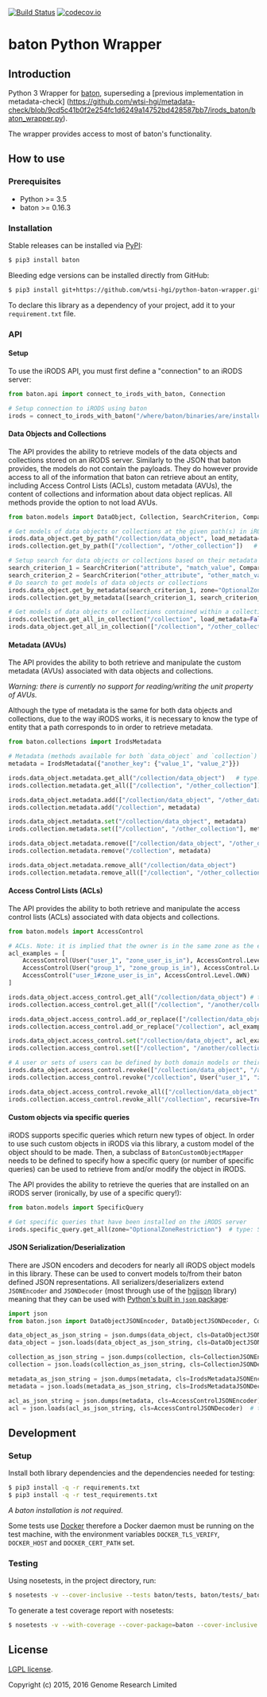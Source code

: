 [![Build Status](https://travis-ci.org/wtsi-hgi/python-common.svg)](https://travis-ci.org/wtsi-hgi/python-baton-wrapper)
[![codecov.io](https://codecov.io/gh/wtsi-hgi/python-baton-wrapper/graph/badge.svg)](https://codecov.io/github/wtsi-hgi/python-baton-wrapper)
# baton Python Wrapper


## Introduction
Python 3 Wrapper for [baton](https://github.com/wtsi-npg/baton), superseding a [previous implementation in 
metadata-check]
(https://github.com/wtsi-hgi/metadata-check/blob/9cd5c41b0f2e254fc1d6249a14752bd428587bb7/irods_baton/baton_wrapper.py).

The wrapper provides access to most of baton's functionality.


## How to use
### Prerequisites
- Python >= 3.5
- baton >= 0.16.3

### Installation
Stable releases can be installed via [PyPI](https://pypi.python.org/pypi?name=baton&:action=display):
```bash
$ pip3 install baton
```

Bleeding edge versions can be installed directly from GitHub:
```bash
$ pip3 install git+https://github.com/wtsi-hgi/python-baton-wrapper.git@<commit_id_or_branch_or_tag>#egg=baton
```

To declare this library as a dependency of your project, add it to your `requirement.txt` file.


### API
#### Setup
To use the iRODS API, you must first define a "connection" to an iRODS server:
```python
from baton.api import connect_to_irods_with_baton, Connection

# Setup connection to iRODS using baton
irods = connect_to_irods_with_baton("/where/baton/binaries/are/installed/", skip_baton_binaries_validation=False) # type: Connection
```

#### Data Objects and Collections
The API provides the ability to retrieve models of the data objects and collections stored on an iRODS server. Similarly 
to the JSON that baton provides, the models do not contain the payloads. They do however provide access to all of the 
information that baton can retrieve about an entity, including Access Control Lists (ACLs), custom metadata (AVUs),
the content of collections and information about data object replicas. All methods provide the option to not load AVUs.
```python
from baton.models import DataObject, Collection, SearchCriterion, ComparisonOperator

# Get models of data objects or collections at the given path(s) in iRODS
irods.data_object.get_by_path("/collection/data_object", load_metadata=False)    # type: DataObject:
irods.collection.get_by_path(["/collection", "/other_collection"])   # type: Sequence[Collection]:

# Setup search for data objects or collections based on their metadata
search_criterion_1 = SearchCriterion("attribute", "match_value", ComparisonOperator.EQUALS)
search_criterion_2 = SearchCriterion("other_attribute", "other_match_value", ComparisonOperator.LESS_THAN)
# Do search to get models of data objects or collections
irods.data_object.get_by_metadata(search_criterion_1, zone="OptionalZoneRestriction")   # type: Sequence[DataObject]
irods.collection.get_by_metadata([search_criterion_1, search_criterion_2], load_metadata=False)   # type: Sequence[Collection]

# Get models of data objects or collections contained within a collection(s)
irods.collection.get_all_in_collection("/collection", load_metadata=False)    # type: Sequence[Collection]
irods.data_object.get_all_in_collection(["/collection", "/other_collection"])   # type: Sequence[DataObject]
```

#### Metadata (AVUs)
The API provides the ability to both retrieve and manipulate the custom metadata (AVUs) associated with data objects and
collections.

*Warning: there is currently no support for reading/writing the unit property of AVUs.*

Although the type of metadata is the same for both data objects and collections, due to the way iRODS works, it is 
necessary to know the type of entity that a path corresponds to in order to retrieve metadata. 
```python
from baton.collections import IrodsMetadata

# Metadata (methods available for both `data_object` and `collection`)
metadata = IrodsMetadata({"another_key": {"value_1", "value_2"}})

irods.data_object.metadata.get_all("/collection/data_object")   # type: IrodsMetadata
irods.collection.metadata.get_all(["/collection", "/other_collection"])   # type: Sequence[IrodsMetadata]

irods.data_object.metadata.add(["/collection/data_object", "/other_data_object"], metadata)
irods.collection.metadata.add("/collection", metadata)

irods.data_object.metadata.set("/collection/data_object", metadata)
irods.collection.metadata.set(["/collection", "/other_collection"], metadata)

irods.data_object.metadata.remove(["/collection/data_object", "/other_data_object"], metadata)
irods.collection.metadata.remove("/collection", metadata)

irods.data_object.metadata.remove_all("/collection/data_object")
irods.collection.metadata.remove_all(["/collection", "/other_collection"])
```

#### Access Control Lists (ACLs)
The API provides the ability to both retrieve and manipulate the access control lists (ACLs) associated with data 
objects and collections.
```python
from baton.models import AccessControl

# ACLs. Note: it is implied that the owner is in the same zone as the entity to which the access control is applied
acl_examples = [
    AccessControl(User("user_1", "zone_user_is_in"), AccessControl.Level.READ),
    AccessControl(User("group_1", "zone_group_is_in"), AccessControl.Level.WRITE),
    AccessControl("user_1#zone_user_is_in", AccessControl.Level.OWN)
]

irods.data_object.access_control.get_all("/collection/data_object") # type: Set[AccessControl]
irods.collection.access_control.get_all(["/collection", "/another/collection"])  # type: List[Set[AccessControl]]

irods.data_object.access_control.add_or_replace(["/collection/data_object", "/another/data_object"], acl_examples[0])
irods.collection.access_control.add_or_replace("/collection", acl_examples, recursive=True)

irods.data_object.access_control.set("/collection/data_object", acl_examples[1])
irods.collection.access_control.set(["/collection", "/another/collection"], acl_examples[0], recursive=False)

# A user or sets of users can be defined by both domain models or their string representations
irods.data_object.access_control.revoke(["/collection/data_object", "/another/data_object"], ["user_1#zone_user_is_in", "user_2#zone_user_is_in"])
irods.collection.access_control.revoke("/collection", User("user_1", "zone_user_is_in"), recursive=True)

irods.data_object.access_control.revoke_all(["/collection/data_object", "/another/data_object"])
irods.collection.access_control.revoke_all("/collection", recursive=True)
```

#### Custom objects via specific queries
iRODS supports specific queries which return new types of object. In order to use such custom objects in iRODS via this
library, a custom model of the object should to be made. Then, a subclass of `BatonCustomObjectMapper` needs to be 
defined to specify how a specific query (or number of specific queries) can be used to retrieve from and/or modify the
object in iRODS.

The API provides the ability to retrieve the queries that are installed on an iRODS server (ironically, by use of a 
specific query!):
```python
from baton.models import SpecificQuery

# Get specific queries that have been installed on the iRODS server
irods.specific_query.get_all(zone="OptionalZoneRestriction")  # type: Sequence[SpecificQuery]
```

#### JSON Serialization/Deserialization
There are JSON encoders and decoders for nearly all iRODS object models in this library. These can be used to convert 
models to/from their baton defined JSON representations. All serializers/deserializers extend `JSONEncoder` and
`JSONDecoder` (most through use of the [hgijson](https://github.com/wtsi-hgi/python-json/) library) meaning that they 
can be used with [Python's built in `json` package](https://docs.python.org/3/library/json.html):
```python
import json
from baton.json import DataObjectJSONEncoder, DataObjectJSONDecoder, CollectionJSONEncoder, CollectionJSONDecoder, IrodsMetadataJSONEncoder, IrodsMetadataJSONDecoder, AccessControlJSONEncoder, AccessControlJSONDecoder

data_object_as_json_string = json.dumps(data_object, cls=DataObjectJSONEncoder)     # type: str
data_object = json.loads(data_object_as_json_string, cls=DataObjectJSONDecoder)     # type: DataObject

collection_as_json_string = json.dumps(collection, cls=CollectionJSONEncoder)   # type: str
collection = json.loads(collection_as_json_string, cls=CollectionJSONDecoder)   # type: Collection

metadata_as_json_string = json.dumps(metadata, cls=IrodsMetadataJSONEncoder)    # type: str
metadata = json.loads(metadata_as_json_string, cls=IrodsMetadataJSONDecoder)    # type: IrodsMetadata

acl_as_json_string = json.dumps(metadata, cls=AccessControlJSONEncoder)     # type: str
acl = json.loads(acl_as_json_string, cls=AccessControlJSONDecoder)  # type: List[AccessControl]
```


## Development
### Setup
Install both library dependencies and the dependencies needed for testing:
```bash
$ pip3 install -q -r requirements.txt
$ pip3 install -q -r test_requirements.txt
```
*A baton installation is not required.*

Some tests use [Docker](https://www.docker.com) therefore a Docker daemon must be running on the test machine, with the 
environment variables `DOCKER_TLS_VERIFY`, `DOCKER_HOST` and `DOCKER_CERT_PATH` set.

### Testing
Using nosetests, in the project directory, run:
```bash
$ nosetests -v --cover-inclusive --tests baton/tests, baton/tests/_baton
```

To generate a test coverage report with nosetests:
```bash
$ nosetests -v --with-coverage --cover-package=baton --cover-inclusive --tests baton/tests, baton/tests/_baton
```


## License
[LGPL license](LICENSE.txt).

Copyright (c) 2015, 2016 Genome Research Limited
